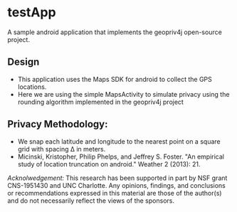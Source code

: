 # testApp
A sample android application that implements the geopriv4j open-source project.

## Design
* This application uses the Maps SDK for android to collect the GPS locations.
* Here we are using the simple MapsActivity to simulate privacy using the rounding algorithm implemented in the geopriv4j project


## Privacy Methodology:
* We snap each latitude and longitude to the nearest point on a square grid with spacing ∆ in meters.
* Micinski, Kristopher, Philip Phelps, and Jeffrey S. Foster. "An empirical study of location truncation on android." Weather 2 (2013): 21.

*Acknolwedgement:* This research has been supported in part by NSF grant CNS-1951430 and UNC Charlotte. Any opinions, findings, and conclusions or recommendations expressed in this material are those of the author(s) and do not necessarily reflect the views of the sponsors.
